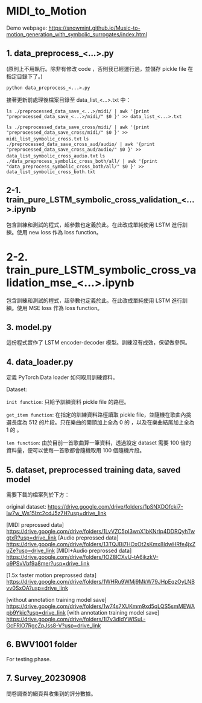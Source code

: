 # MIDI_to_Motion
Demo webpage: https://snowmint.github.io/Music-to-motion_generation_with_symbolic_surrogates/index.html

## 1. data_preprocess_<...>.py 
(原則上不用執行。除非有修改 code ，否則我已經運行過，並儲存 pickle file 在指定目錄下了。)

`python data_preprocess_<...>.py`

接著更新前處理後檔案目錄至 data_list_<...>.txt 中：

`ls ./preprocessed_data_save_<...>/midi/ | awk '{print "preprocessed_data_save_<...>/midi/" $0 }' >> data_list_<...>.txt`

`ls ./preprocessed_data_save_cross/midi/ | awk '{print "preprocessed_data_save_cross/midi/" $0 }' >> midi_list_symbolic_cross.txt`
`ls ./preprocessed_data_save_cross_aud/audio/ | awk '{print "preprocessed_data_save_cross_aud/audio/" $0 }' >> data_list_symbolic_cross_audio.txt`
`ls ./data_preprocess_symbolic_cross_both/all/ | awk '{print "data_preprocess_symbolic_cross_both/all/" $0 }' >> data_list_symbolic_cross_both.txt`


## 2-1. train_pure_LSTM_symbolic_cross_validation_<...>.ipynb
包含訓練和測試的程式，超參數也定義於此。在此改成單純使用 LSTM 進行訓練。使用 new loss 作為 loss function。

# 2-2. train_pure_LSTM_symbolic_cross_validation_mse_<...>.ipynb
包含訓練和測試的程式，超參數也定義於此。在此改成單純使用 LSTM 進行訓練。使用 MSE loss 作為 loss function。

## 3. model.py
這份程式實作了 LSTM encoder-decoder 模型。訓練沒有成效，保留做參照。

## 4. data_loader.py
定義 PyTorch Data loader 如何取用訓練資料。

Dataset:

`init function`: 只給予訓練資料 pickle file 的路徑。

`get_item function`: 在指定的訓練資料路徑讀取 pickle file，並隨機在歌曲內挑選長度為 512 的片段。只在樂曲的開頭加上全為 0 的 <start-of-token>，以及在樂曲結尾加上全為 1 的 <end-of-token> 。
  
`len function`: 由於目前一首歌曲算一筆資料，透過設定 dataset 需要 100 倍的資料量，便可以使每一首歌都會隨機取用 100 個隨機片段。

## 5. dataset, preprocessed training data, saved model 
需要下載的檔案列於下方：

original dataset: https://drive.google.com/drive/folders/1pSNXDOfcki7-Iw7w_Ws15lzc2cdJ5z7H?usp=drive_link

[MIDI preprossed data] https://drive.google.com/drive/folders/1LvVZC5pI3wnX1bKNrIp4DDRQyhTwgtxR?usp=drive_link
[Audio preprossed data] https://drive.google.com/drive/folders/13TQJBi7HOxOt2sKmx8ldwHRfe4jxZuZe?usp=drive_link
[MIDI+Audio preprossed data] https://drive.google.com/drive/folders/1OZ8lCXvU-tA6ikzkV-o9PSvVbf9a8mer?usp=drive_link

[1.5x faster motion preprossed data] https://drive.google.com/drive/folders/1WHRu9WMj9MkW79JHpEqzOyLNBvv0SxOA?usp=drive_link

[without annotation training model save] https://drive.google.com/drive/folders/1w74s7XUKmm9xd5qLQS5smMEWApb9Ykic?usp=drive_link
[with annotation training model save] https://drive.google.com/drive/folders/1I7v3dIdYWISuL-GcFRlO7RgcZpJss8-V?usp=drive_link

## 6. BWV1001 folder
For testing phase.

## 7. Survey_20230908 
問卷調查的網頁與收集到的評分數據。